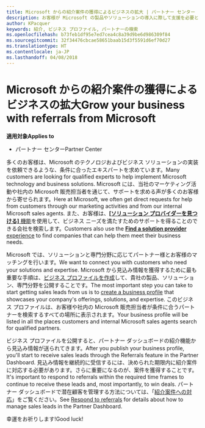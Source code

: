 ```yaml
---
title: Microsoft からの紹介案件の獲得によるビジネスの拡大 | パートナー センター
description: お客様が Microsoft の製品やソリューションの導入に際して支援を必要とする場合に、パートナーは見込み客情報を取得し、商談を始めることができます。
author: KPacquer
keywords: 紹介, ビジネス プロファイル, パートナーの検索
ms.openlocfilehash: b73feb1df95e7ed7cea4c8a39d9be6d986309f84
ms.sourcegitcommit: 32f34476cbcae58651baab15d3f5591d6ef70d27
ms.translationtype: HT
ms.contentlocale: ja-JP
ms.lasthandoff: 04/08/2018
---
```

<!-- FWLink:  https://go.microsoft.com/fwlink/?linkid=849775 (top of page) -->

# <a name="grow-your-business-with-referrals-from-microsoft"></a><span data-ttu-id="8d21c-104">Microsoft からの紹介案件の獲得によるビジネスの拡大</span><span class="sxs-lookup"><span data-stu-id="8d21c-104">Grow your business with referrals from Microsoft</span></span>

**<span data-ttu-id="8d21c-105">適用対象</span><span class="sxs-lookup"><span data-stu-id="8d21c-105">Applies to</span></span>**

-  <span data-ttu-id="8d21c-106">パートナー センター</span><span class="sxs-lookup"><span data-stu-id="8d21c-106">Partner Center</span></span>

<span data-ttu-id="8d21c-107">多くのお客様は、Microsoft のテクノロジおよびビジネス ソリューションの実装を依頼できるような、条件に合ったエキスパートを求めています。</span><span class="sxs-lookup"><span data-stu-id="8d21c-107">Many customers are looking for qualified experts to help implement Microsoft technology and business solutions.</span></span> <span data-ttu-id="8d21c-108">Microsoft には、当社のマーケティング活動や社内の Microsoft 販売担当者を通じて、サポートを求める声が多くのお客様から寄せられます。</span><span class="sxs-lookup"><span data-stu-id="8d21c-108">Here at Microsoft, we often get direct requests for help from customers through our marketing activities and from our internal Microsoft sales agents.</span></span> <span data-ttu-id="8d21c-109">また、お客様は、[**[ソリューション プロバイダーを見つける]** 機能](https://www.microsoft.com/solution-providers/search)を使用して、ビジネス ニーズを満たすためのサポートを得ることのできる会社を検索します。</span><span class="sxs-lookup"><span data-stu-id="8d21c-109">Customers also use the [**Find a solution provider** experience](https://www.microsoft.com/solution-providers/search) to find companies that can help them meet their business needs.</span></span> 

<span data-ttu-id="8d21c-110">Microsoft では、ソリューションと専門分野に応じてパートナー様とお客様のマッチングを行います。</span><span class="sxs-lookup"><span data-stu-id="8d21c-110">We want to connect you with customers who need your solutions and expertise.</span></span> <span data-ttu-id="8d21c-111">Microsoft から見込み情報を獲得するために最も重要な手順は、[ビジネス プロファイルを作成](create-a-marketing-profile.md)して、貴社の製品、ソリューション、専門分野を公開することです。</span><span class="sxs-lookup"><span data-stu-id="8d21c-111">The most important step you can take to start getting sales leads from us is to [create a business profile](create-a-marketing-profile.md) that showcases your company's offerings, solutions, and expertise.</span></span> <span data-ttu-id="8d21c-112">このビジネス プロファイルは、お客様や社内の Microsoft 販売担当者が条件に合うパートナーを検索するすべての場所に表示されます。</span><span class="sxs-lookup"><span data-stu-id="8d21c-112">Your business profile will be listed in all the places customers and internal Microsoft sales agents search for qualified partners.</span></span> 

 <span data-ttu-id="8d21c-113">ビジネス プロファイルを公開すると、パートナー ダッシュボードの紹介機能から見込み情報が送られてきます。</span><span class="sxs-lookup"><span data-stu-id="8d21c-113">After you publish your business profile, you'll start to receive sales leads through the Referrals feature in the Partner Dashboard.</span></span> <span data-ttu-id="8d21c-114">見込み情報を継続的に受信するには、決められた期限内に紹介案件に対応する必要があります。さらに重要になるのが、案件を獲得することです。</span><span class="sxs-lookup"><span data-stu-id="8d21c-114">It's important to respond to referrals within the required time frames to continue to receive these leads and, most importantly, to win deals.</span></span> <span data-ttu-id="8d21c-115">パートナー ダッシュボードで潜在顧客を管理する方法については、「[紹介案件への対応](responding-to-referrals.md)」をご覧ください。</span><span class="sxs-lookup"><span data-stu-id="8d21c-115">See [Respond to referrals](responding-to-referrals.md) for details about how to manage sales leads in the Partner Dashboard.</span></span>  

<span data-ttu-id="8d21c-116">幸運をお祈りします!</span><span class="sxs-lookup"><span data-stu-id="8d21c-116">Good luck!</span></span>

<!-- 
*  [Analyze your business profile](analyze-your-marketing-profile.md) Regularly review and optimize your business profile to make sure you’re getting in front of your target customers.
-->

